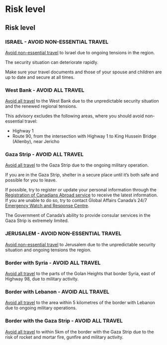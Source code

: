# Risk level

## Risk level

### ISRAEL - AVOID NON-ESSENTIAL TRAVEL

[Avoid non-essential travel](#levels "Risk Levels") to Israel due to ongoing tensions in the region.

The security situation can deteriorate rapidly.

Make sure your travel documents and those of your spouse and children are up to date and secure at all times.

### West Bank - AVOID ALL TRAVEL

[Avoid all travel](#levels "Risk Levels") to the West Bank due to the unpredictable security situation and the renewed regional tensions.

This advisory excludes the following areas, where you should avoid non-essential travel:

* Highway 1
* Route 90, from the intersection with Highway 1 to King Hussein Bridge (Allenby), near Jericho

### Gaza Strip - AVOID ALL TRAVEL

[Avoid all travel](#levels "Risk Levels") to the Gaza Strip due to the ongoing military operation.

If you are in the Gaza Strip, shelter in a secure place until it’s both safe and possible for you to leave.

If possible, try to register or update your personal information through the [Registration of Canadians Abroad service](https://travel.gc.ca/travelling/registration) to receive the latest information. If you are unable to do so, try to contact Global Affairs Canada’s 24/7 [Emergency Watch and Response Centre](https://travel.gc.ca/assistance/emergency-assistance?_ga=2.93069341.168187391.1696947682-2043183889.1686925125).

The Government of Canada’s ability to provide consular services in the Gaza Strip is extremely limited.

### JERUSALEM - AVOID NON-ESSENTIAL TRAVEL

[Avoid non-essential travel](#levels "Risk Levels") to Jerusalem due to the unpredictable security situation and ongoing tensions the region.

### Border with Syria - AVOID ALL TRAVEL

[Avoid all travel](#levels "Risk Levels") to the parts of the Golan Heights that border Syria, east of Highway 98, due to military activity.

### Border with Lebanon - AVOID ALL TRAVEL

[Avoid all travel](#levels "Risk Levels") to the area within 5 kilometres of the border with Lebanon due to ongoing military operations.

### Border with the Gaza Strip - AVOID ALL TRAVEL

[Avoid all travel](#levels "Risk Levels") to within 5km of the border with the Gaza Strip due to the risk of rocket and mortar fire, gunfire and military activity.